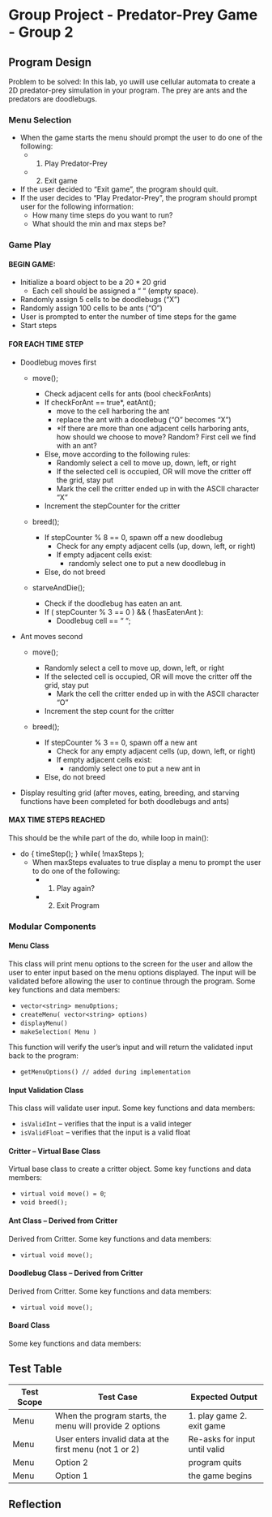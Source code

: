 # Group Project - Predator-Prey Game - Group 2

## Program Design
Problem to be solved: In this lab, yo uwill use cellular automata to create a 2D predator-prey simulation in your program. The prey are ants and the predators are doodlebugs.

### Menu Selection

* When the game starts the menu should prompt the user to do one of the following:
  * 1. Play Predator-Prey
  * 2. Exit game
* If the user decided to “Exit game”, the program should quit.
* If the user decides to “Play Predator-Prey”, the program should prompt user for the following information:
  * How many time steps do you want to run?
  * What should the min and max steps be?

### Game Play

#### BEGIN GAME:
* Initialize a board object to be a 20 * 20 grid
  * Each cell should be assigned a “ “ (empty space).
* Randomly assign 5 cells to be doodlebugs (“X”)
* Randomly assign 100 cells to be ants (“O”)
* User is prompted to enter the number of time steps for the game
* Start steps

#### FOR EACH TIME STEP
* Doodlebug moves first
  * move();
    * Check adjacent cells for ants (bool checkForAnts)
    * If checkForAnt == true*, eatAnt();
      * move to the cell harboring the ant
      * replace the ant with a doodlebug (“O” becomes “X”)
      * *If there are more than one adjacent cells harboring ants, how should we choose to move? Random? First cell we find with an ant?
    * Else, move according to the following rules:
      * Randomly select a cell to move up, down, left, or right
      * If the selected cell is occupied, OR will move the critter off the grid, stay put
      * Mark the cell the critter ended up in with the ASCII character “X”
    * Increment the stepCounter for the critter

  * breed();
    * If stepCounter % 8 == 0, spawn off a new doodlebug
      * Check for any empty adjacent cells (up, down, left, or right)
      * If empty adjacent cells exist:
        * randomly select one to put a new doodlebug in
    * Else, do not breed

  * starveAndDie();
    * Check if the doodlebug has eaten an ant.
    * If ( stepCounter % 3 == 0 ) && ( !hasEatenAnt ):
      * Doodlebug cell == “ “;

* Ant moves second
  * move();
    * Randomly select a cell to move up, down, left, or right
    * If the selected cell is occupied, OR will move the critter off the grid, stay put
      * Mark the cell the critter ended up in with the ASCII character “O”
    * Increment the step count for the critter

  * breed();
    * If stepCounter % 3 == 0, spawn off a new ant
      * Check for any empty adjacent cells (up, down, left, or right)
      * If empty adjacent cells exist:
        * randomly select one to put a new ant in
    * Else, do not breed

* Display resulting grid (after moves, eating, breeding, and starving functions have been completed for both doodlebugs and ants)

#### MAX TIME STEPS REACHED
This should be the while part of the do, while loop in main():

* do { timeStep(); } while( !maxSteps );
  * When maxSteps evaluates to true display a menu to prompt the user to do one of the following:
    * 1. Play again?
    * 2. Exit Program

### Modular Components

#### Menu Class
This class will print menu options to the screen for the user and allow the user to enter input based on the menu options displayed. The input will be validated before allowing the user to continue through the program. Some key functions and data members:

* `vector<string> menuOptions;`
* `createMenu( vector<string> options)`
* `displayMenu()`
* `makeSelection( Menu )`

This function will verify the user’s input and will return the validated input back to the program:

* `getMenuOptions() // added during implementation`

#### Input Validation Class
This class will validate user input. Some key functions and data members:

* `isValidInt` – verifies that the input is a valid integer
* `isValidFloat` – verifies that the input is a valid float

#### Critter – Virtual Base Class
Virtual base class to create a critter object. Some key functions and data members:

* `virtual void move() = 0`;
* `void breed();`

#### Ant Class – Derived from Critter
Derived from Critter. Some key functions and data members:

* `virtual void move();`

#### Doodlebug Class – Derived from Critter
Derived from Critter. Some key functions and data members:

* `virtual void move();`

#### Board Class
Some key functions and data members:

## Test Table

| Test Scope | Test Case | Expected Output |
|------------|-----------|-----------------|
| Menu      | When the program starts, the menu will provide 2 options | 1. play game 2. exit game |
| Menu | User enters invalid data at the first menu (not 1 or 2) | Re-asks for input until valid |
| Menu | Option 2 | program quits |
| Menu | Option 1 | the game begins |

## Reflection